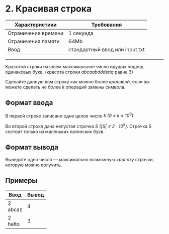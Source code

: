 # 2. Красивая строка

|Характеристики|Требования|
|---|---|
|Ограничение времени|1 секунда|
|Ограничения памяти|64Mb|
|Ввод|стандартный ввод или input.txt|
---
Красотой строки назовем максимальное число идущих подряд одинаковых букв. (красота строки *abcaabdddettq* равна 3)

Сделайте данную вам строку как можно более *красивой*, если вы можете сделать не более *k* операций замены символа.

## Формат ввода

В первой строке записано одно целое число *k (0 ≤ k ≤ 10<sup>9</sup>)*

Во второй строке дана непустая строчка *S (|S| ≤ 2 ⋅ 10<sup>5</sup>)*. Строчка *S* состоит только из маленьких латинских букв.

## Формат вывода

Выведите одно число — максимально возможную *красоту* строчки, которую можно получить.

## Примеры

|Ввод|Вывод|
|---|---|
|2<br>abcaz|4|
|2<br>helto|3|
